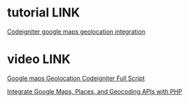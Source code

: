 # tutorial LINK #
[Codeigniter google maps geolocation integration](http://webeasystep.com/blog/view_article/Codeigniter_google_maps_geolocation_integration)

# video LINK #
[Google maps Geolocation Codeigniter Full Script](https://www.youtube.com/watch?v=mT_2rNjCZN4)

[Integrate Google Maps, Places, and Geocoding APIs with PHP](https://www.youtube.com/watch?v=IozIX9htOcI)